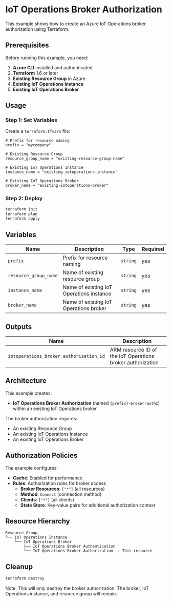 # IoT Operations Broker Authorization

This example shows how to create an Azure IoT Operations broker authorization using Terraform.

## Prerequisites

Before running this example, you need:

1. **Azure CLI** installed and authenticated
2. **Terraform** 1.6 or later
3. **Existing Resource Group** in Azure
4. **Existing IoT Operations Instance**
5. **Existing IoT Operations Broker**

## Usage

### Step 1: Set Variables

Create a `terraform.tfvars` file:

```hcl
# Prefix for resource naming
prefix = "mycompany"

# Existing Resource Group
resource_group_name = "existing-resource-group-name"

# Existing IoT Operations Instance
instance_name = "existing-iotoperations-instance"

# Existing IoT Operations Broker
broker_name = "existing-iotoperations-broker"
```

### Step 2: Deploy

```bash
terraform init
terraform plan
terraform apply
```

## Variables

| Name | Description | Type | Required |
|------|-------------|------|----------|
| `prefix` | Prefix for resource naming | `string` | yes |
| `resource_group_name` | Name of existing resource group | `string` | yes |
| `instance_name` | Name of existing IoT Operations instance | `string` | yes |
| `broker_name` | Name of existing IoT Operations broker | `string` | yes |

## Outputs

| Name | Description |
|------|-------------|
| `iotoperations_broker_authorization_id` | ARM resource ID of the IoT Operations broker authorization |

## Architecture

This example creates:

- **IoT Operations Broker Authorization** (named `{prefix}-broker-authz`) within an existing IoT Operations broker

The broker authorization requires:
- An existing Resource Group
- An existing IoT Operations Instance
- An existing IoT Operations Broker

## Authorization Policies

The example configures:
- **Cache**: Enabled for performance
- **Rules**: Authorization rules for broker access
  - **Broker Resources**: `["*"]` (all resources)
  - **Method**: `Connect` (connection method)
  - **Clients**: `["*"]` (all clients)
  - **State Store**: Key-value pairs for additional authorization context

## Resource Hierarchy

```
Resource Group
└── IoT Operations Instance
    └── IoT Operations Broker
        ├── IoT Operations Broker Authentication
        └── IoT Operations Broker Authorization  ← This resource
```

## Cleanup

```bash
terraform destroy
```

Note: This will only destroy the broker authorization. The broker, IoT Operations instance, and resource group will remain.